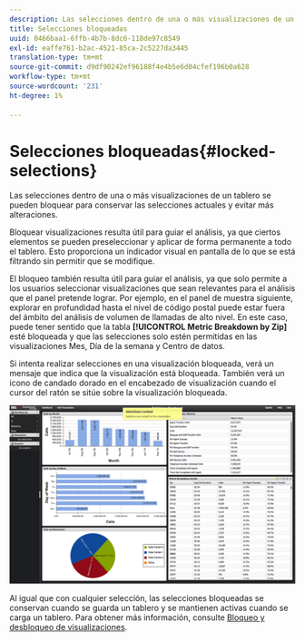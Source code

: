 ```yaml
---
description: Las selecciones dentro de una o más visualizaciones de un tablero se pueden bloquear para conservar las selecciones actuales y evitar más alteraciones.
title: Selecciones bloqueadas
uuid: 0466baa1-6ffb-4b7b-8dc6-118de97c8549
exl-id: eaffe761-b2ac-4521-85ca-2c5227da3445
translation-type: tm+mt
source-git-commit: d9df90242ef96188f4e4b5e6d04cfef196b0a628
workflow-type: tm+mt
source-wordcount: '231'
ht-degree: 1%

---
```


# Selecciones bloqueadas{#locked-selections}

Las selecciones dentro de una o más visualizaciones de un tablero se pueden bloquear para conservar las selecciones actuales y evitar más alteraciones.

Bloquear visualizaciones resulta útil para guiar el análisis, ya que ciertos elementos se pueden preseleccionar y aplicar de forma permanente a todo el tablero. Esto proporciona un indicador visual en pantalla de lo que se está filtrando sin permitir que se modifique.

El bloqueo también resulta útil para guiar el análisis, ya que solo permite a los usuarios seleccionar visualizaciones que sean relevantes para el análisis que el panel pretende lograr. Por ejemplo, en el panel de muestra siguiente, explorar en profundidad hasta el nivel de código postal puede estar fuera del ámbito del análisis de volumen de llamadas de alto nivel. En este caso, puede tener sentido que la tabla **[!UICONTROL Metric Breakdown by Zip]** esté bloqueada y que las selecciones solo estén permitidas en las visualizaciones Mes, Día de la semana y Centro de datos.

Si intenta realizar selecciones en una visualización bloqueada, verá un mensaje que indica que la visualización está bloqueada. También verá un icono de candado dorado en el encabezado de visualización cuando el cursor del ratón se sitúe sobre la visualización bloqueada.

![](assets/selection_locked.png)

Al igual que con cualquier selección, las selecciones bloqueadas se conservan cuando se guarda un tablero y se mantienen activas cuando se carga un tablero. Para obtener más información, consulte [Bloqueo y desbloqueo de visualizaciones](../../../home/c-adobe-data-workbench-dashboard/c-visualizations/c-manipulating-visualizations/c-locking-and-unlocking-visualizations.md#concept-9215bcdd5bb44dee8d92ef0cc82f44d2).
